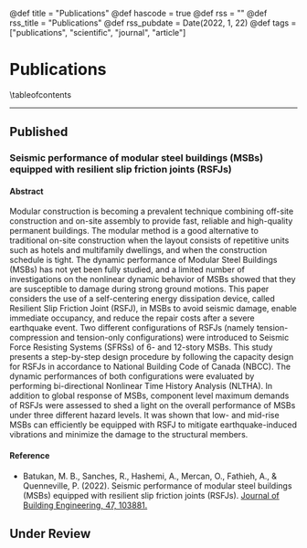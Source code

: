 @def title = "Publications"
@def hascode = true
@def rss = ""
@def rss_title = "Publications"
@def rss_pubdate = Date(2022, 1, 22)
@def tags = ["publications", "scientific", "journal", "article"]

# Publications

\tableofcontents

---

## Published
### Seismic performance of modular steel buildings (MSBs) equipped with resilient slip friction joints (RSFJs)
#### Abstract
Modular construction is becoming a prevalent technique combining off-site construction and on-site assembly to provide fast, reliable and high-quality permanent buildings. The modular method is a good alternative to traditional on-site construction when the layout consists of repetitive units such as hotels and multifamily dwellings, and when the construction schedule is tight. The dynamic performance of Modular Steel Buildings (MSBs) has not yet been fully studied, and a limited number of investigations on the nonlinear dynamic behavior of MSBs showed that they are susceptible to damage during strong ground motions. This paper considers the use of a self-centering energy dissipation device, called Resilient Slip Friction Joint (RSFJ), in MSBs to avoid seismic damage, enable immediate occupancy, and reduce the repair costs after a severe earthquake event. Two different configurations of RSFJs (namely tension-compression and tension-only configurations) were introduced to Seismic Force Resisting Systems (SFRSs) of 6- and 12-story MSBs. This study presents a step-by-step design procedure by following the capacity design for RSFJs in accordance to National Building Code of Canada (NBCC). The dynamic performances of both configurations were evaluated by performing bi-directional Nonlinear Time History Analysis (NLTHA). In addition to global response of MSBs, component level maximum demands of RSFJs were assessed to shed a light on the overall performance of MSBs under three different hazard levels. It was shown that low- and mid-rise MSBs can efficiently be equipped with RSFJ to mitigate earthquake-induced vibrations and minimize the damage to the structural members.

#### Reference
* Batukan, M. B., Sanches, R., Hashemi, A., Mercan, O., Fathieh, A., & Quenneville, P. (2022). Seismic performance of modular steel buildings (MSBs) equipped with resilient slip friction joints (RSFJs). [Journal of Building Engineering, 47, 103881.](https://doi.org/10.1016/j.jobe.2021.103881)

## Under Review


<!-- @def title = "More goodies"
@def hascode = true
@def rss = "A short description of the page which would serve as **blurb** in a `RSS` feed; you can use basic markdown here but the whole description string must be a single line (not a multiline string). Like this one for instance. Keep in mind that styling is minimal in RSS so for instance don't expect maths or fancy styling to work; images should be ok though: ![](https://upload.wikimedia.org/wikipedia/en/b/b0/Rick_and_Morty_characters.jpg)"
@def rss_title = "More goodies"
@def rss_pubdate = Date(2019, 5, 1)

@def tags = ["syntax", "code", "image"]

# More goodies

\toc

## More markdown support

The Julia Markdown parser in Julia's stdlib is not exactly complete and Franklin strives to bring useful extensions that are either defined in standard specs such as Common Mark or that just seem like useful extensions.

* indirect references for instance [like so]

[like so]: http://existentialcomics.com/

or also for images

![][some image]

some people find that useful as it allows referring multiple times to the same link for instance.

[some image]: https://upload.wikimedia.org/wikipedia/commons/9/90/Krul.svg

* un-qualified code blocks are allowed and are julia by default, indented code blocks are not supported by default (and there support will disappear completely in later version)

```
a = 1
b = a+1
```

you can specify the default language with `@def lang = "julia"`.
If you actually want a "plain" code block, qualify it as `plaintext` like

```plaintext
so this is plain-text stuff.
```

## A bit more highlighting

Extension of highlighting for `pkg` an `shell` mode in Julia:

```julia-repl
(v1.4) pkg> add Franklin
shell> blah
julia> 1+1
(Sandbox) pkg> resolve
```

you can tune the colouring in the CSS etc via the following classes:

* `.hljs-meta` (for `julia>`)
* `.hljs-metas` (for `shell>`)
* `.hljs-metap` (for `...pkg>`)

## More customisation

Franklin, by design, gives you a lot of flexibility to define how you want stuff be done, this includes doing your own parsing/processing and your own HTML generation using Julia code.

In order to do this, you can define two types of functions in a `utils.jl` file which will complement your `config.md` file:

* `hfun_*` allow you to plug custom-generated HTML somewhere
* `lx_*` allow you to do custom parsing of markdown and generation of HTML

The former (`hfun_*`) is most likely to be useful.

### Custom "hfun"

If you define a function `hfun_bar` in the `utils.jl` then you have access to a new template function `{{bar ...}}`. The parameters are passed as a list of strings, for instance variable names but it  could just be strings as well.

For instance:

```julia
function hfun_bar(vname)
  val = Meta.parse(vname[1])
  return round(sqrt(val), digits=2)
end
```

~~~
.hf {background-color:black;color:white;font-weight:bold;}
~~~

Can be called with `{{bar 4}}`: **{{bar 4}}**.

Usually you will want to pass variable name (either local or global) and collect their value via one of `locvar`, `globvar` or `pagevar` depending on your use case.
Let's have another toy example:

```julia
function hfun_m1fill(vname)
  var = vname[1]
  return pagevar("menu1", var)
end
```

Which you can use like this `{{m1fill title}}`: **{{m1fill title}}**. Of course  in this specific case you could also have used `{{fill title menu1}}`: **{{fill title menu1}}**.

Of course these examples are not very useful, in practice you might want to use it to generate actual HTML in a specific way using Julia code.
For instance you can use it to customise how [tag pages look like](/menu3/#customising_tag_pages).

A nice example of what you can do is in the [SymbolicUtils.jl manual](https://juliasymbolics.github.io/SymbolicUtils.jl/api/) where they use a `hfun_` to generate HTML encapsulating the content of code docstrings, in a way doing something similar to what Documenter does. See [how they defined it](https://github.com/JuliaSymbolics/SymbolicUtils.jl/blob/website/utils.jl).

**Note**: the  output **will not** be reprocessed by Franklin, if you want to generate markdown which should be processed by Franklin, then use `return fd2html(markdown, internal=true)` at the end.

### Custom "lx"

These commands will look the same as latex commands but what they do with their content is now entirely controlled by your code.
You can use this to do your own parsing of specific chunks of your content if you so desire.

The definition of `lx_*` commands **must** look like this:

```julia
function lx_baz(com, _)
  # keep this first line
  brace_content = Franklin.content(com.braces[1]) # input string
  # do whatever you want here
  return uppercase(brace_content)
end
```

You can call the above with `\baz{some string}`: \baz{some string}.

**Note**: the output **will be** reprocessed by Franklin, if you want to avoid this, then escape the output by using `return "~~~" * s * "~~~"` and it will be plugged  in as is in the HTML. -->
